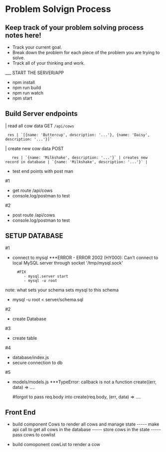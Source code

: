 # Problem Solvign Process

## Keep track of your problem solving process notes here!

- Track your current goal.
- Break down the problem for each piece of the problem you are trying to solve.
- Track all of your thinking and work.

___ START THE SERVER/APP
- npm install
- npm run build
- npm run watch
- npm start

## Build Server endpoints

| read all cow data
    GET
     `/api/cows`

     res | `[{name: 'Buttercup', description: '...'}, {name: 'Daisy', description: '...'}]`

| create new cow data
     POST

       res | `{name: 'Milkshake', description: '...'}` | creates new record in database | `{name: 'Milkshake', description: '...'}` |


- test end points with post man

#1
- get route /api/cows
- console.log/postman to test

#2
- post route /api/cows
- console.log/postman to test


## SETUP DATABASE

#1
- connect to mysql
     ***ERROR
        - ERROR 2002 (HY000): Can't connect to local MySQL server through socket '/tmp/mysql.sock'

        #FIX
           - mysql.server start
           - mysql -u root

note: what sets your schema sets mysql to this schema
- mysql -u root < server/schema.sql

#2
- create Database

#3
- create table

#4
- database/index.js
- secure connection to db

#5
- models/models.js
   ***TypeError: callback is not a function create((err, data) => ....

   #forgot to pass req.body into create(req.body, (err, data) => ....

## Front End

- build component Cows to render all cows and manage state
----- make api call to get all cows in the database
----- store cows in the state
----- pass cows to cowlist

- build comoponent cowList to render a cow
